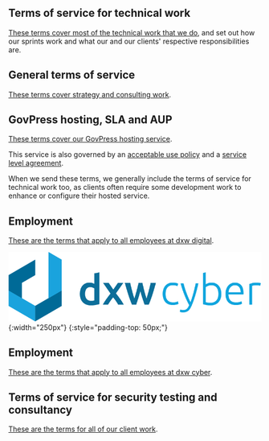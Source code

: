 ## Terms of service for technical work

[These terms cover most of the technical work that we do](/technical_terms.md.html), and set out how our sprints work and what our and our clients' respective responsibilities are.

## General terms of service

[These terms cover strategy and consulting work](/general.md.html).

## GovPress hosting, SLA and AUP

[These terms cover our GovPress hosting service](/govpress.md.html).

This service is also governed by an [acceptable use policy](./acceptable_usage.md.html) and a [service level agreement](service_level_agreement.md.html).

When we send these terms, we generally include the terms of service for technical work too, as clients often require some development work to enhance or configure their hosted service.

## Employment

[These are the terms that apply to all employees at dxw digital](/employment.md.html).


![dxw cyber](assets/dxw-cyber-logo.png){:width="250px"}
{:style="padding-top: 50px;"}

## Employment

[These are the terms that apply to all employees at dxw cyber](/employment-cyber.md.html).

## Terms of service for security testing and consultancy

[These are the terms for all of our client work](/general-cyber.md.html).
